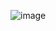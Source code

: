 ![image](https://github.com/harshita-lakhchaura/Codeforces_Practice/assets/96336647/b3f39e9f-d1ee-4b9d-96f8-47c3ec0d11fe)
